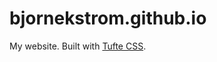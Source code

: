 # bjornekstrom.github.io

My website. Built with [Tufte CSS](https://edwardtufte.github.io/tufte-css/).
